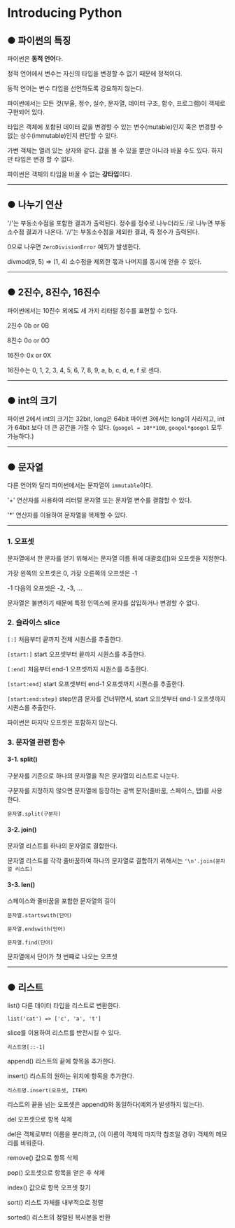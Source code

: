 # Introducing Python

## ● 파이썬의 특징

파이썬은 **동적 언어**다.

정적 언어에서 변수는 자신의 타입을 변경할 수 없기 때문에 정적이다.

동적 언어는 변수 타입을 선언하도록 강요하지 않는다.

파이썬에서는 모든 것(부울, 정수, 실수, 문자열, 데이터 구조, 함수, 프로그램)이 객체로 구현되어 있다.

타입은 객체에 포함된 데이터 값을 변경할 수 있는 변수(mutable)인지 혹은 변경할 수 없는 상수(immutable)인지 판단할 수 있다.

가변 객체는 열려 있는 상자와 같다. 값을 볼 수 있을 뿐만 아니라 바꿀 수도 있다. 하지만 타입은 변경 할 수 없다.

파이썬은 객체의 타입을 바꿀 수 없는 **강타입**이다.

----

## ● 나누기 연산

'/'는 부동소수점을 포함한 결과가 출력된다. 정수를 정수로 나누더라도 /로 나누면 부동소수점 결과가 나온다.
'//'는 부동소수점을 제외한 결과, 즉 정수가 출력된다.

0으로 나우면 `ZeroDivisionError` 예외가 발생한다.

divmod(9, 5) => (1, 4)
소수점을 제외한 몫과 나머지를 동시에 얻을 수 있다.

----

## ● 2진수, 8진수, 16진수

파이썬에서는 10진수 외에도 세 가지 리터럴 정수를 표현할 수 있다.

2진수 0b or 0B

8진수 0o or 0O

16진수 0x or 0X

16진수는 0, 1, 2, 3, 4, 5, 6, 7, 8, 9, a, b, c, d, e, f 로 센다.

----

## ● int의 크기

파이썬 2에서 int의 크기는 32bit, long은 64bit
파이썬 3에서는 long이 사라지고, int가 64bit 보다 더 큰 공간을 가질 수 있다.
(`googol = 10**100`, `googol*googol` 모두 가능하다.)

----

## ● 문자열

다른 언어와 달리 파이썬에서는 문자열이 `immutable`이다.

'+' 연산자를 사용하여 리터럴 문자열 또는 문자열 변수를 결합할 수 있다.

'*' 연산자를 이용하여 문자열을 복제할 수 있다.

---

### 1. 오프셋

문자열에서 한 문자를 얻기 위해서는 문자열 이름 뒤에 대괄호([])와 오프셋을 지정한다.

가장 왼쪽의 오프셋은 0, 가장 오른쪽의 오프셋은 -1

-1 다음의 오프셋은 -2, -3, ...

문자열은 불변하기 때문에 특정 인덱스에 문자를 삽입하거나 변경할 수 없다.

### 2. 슬라이스 slice
`[:]` 처음부터 끝까지 전체 시퀀스를 추출한다.

`[start:]` start 오프셋부터 끝까지 시퀀스를 추출한다.

`[:end]` 처음부터 end-1 오프셋까지 시퀀스를 추출한다.

`[start:end]` start 오프셋부터 end-1 오프셋까지 시퀀스를 추출한다.

`[start:end:step]` step만큼 문자를 건너뛰면서, start 오프셋부터 end-1 오프셋까지 시퀀스를 추출한다.

파이썬은 마지막 오프셋은 포함하지 않는다.

### 3. 문자열 관련 함수

#### 3-1. split()

구분자를 기준으로 하나의 문자열을 작은 문자열의 리스트로 나눈다.

구분자를 지정하지 않으면 문자열에 등장하는 공백 문자(줄바꿈, 스페이스, 탭)를 사용한다.

`문자열.split(구분자)`

#### 3-2. join()
문자열 리스트를 하나의 문자열로 결합한다.

문자열 리스트를 각각 줄바꿈하여 하나의 문자열로 결합하기 위해서는 `'\n'.join(문자열 리스트)`

#### 3-3. len()
스페이스와 줄바꿈을 포함한 문자열의 길이

`문자열.startswith(단어)`

`문자열.endswith(단어)`

`문자열.find(단어)`

문자열에서 단어가 첫 번째로 나오는 오프셋

----

## ● 리스트

list() 다른 데이터 타입을 리스트로 변환한다.

`list('cat') => ['c', 'a', 't']`

slice를 이용하여 리스트를 반전시킬 수 있다.

`리스트명[::-1]`

append() 리스트의 끝에 항목을 추가한다.

insert() 리스트의 원하는 위치에 항목을 추가한다.

`리스트명.insert(오프셋, ITEM)`

리스트의 끝을 넘는 오프셋은 append()와 동일하다(예외가 발생하지 않는다).

del 오프셋으로 항목 삭제

del은 객체로부터 이름을 분리하고, (이 이름이 객체의 마지막 참조일 경우) 객체의 메모리를 비워준다.

remove() 값으로 항목 삭제

pop() 오프셋으로 항목을 얻은 후 삭제

index() 값으로 항목 오프셋 찾기

sort() 리스트 자체를 내부적으로 정렬

sorted() 리스트의 정렬된 복사본을 반환

